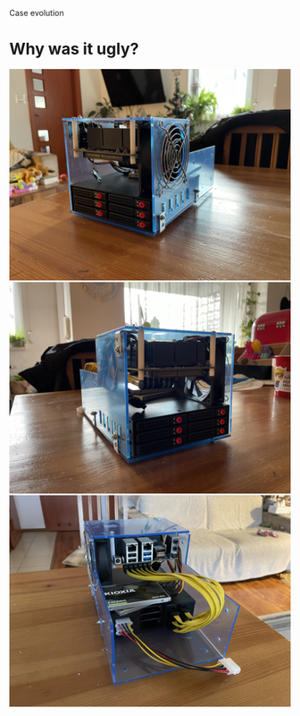 Case evolution

# Why was it ugly?

![alpha1](IMG_0835.jpeg)
![alpha2](IMG_0836.jpeg)
![alpha3](IMG_0837.jpeg)


